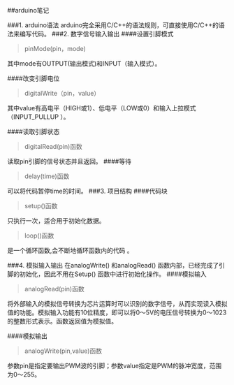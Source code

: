 ##arduino笔记

###1. arduino语法
arduino完全采用C/C++的语法规则，可直接使用C/C++的语法来编写代码。
###2. 数字信号输入输出
####设置引脚模式
> pinMode(pin，mode)   

其中mode有OUTPUT(输出模式)和INPUT（输入模式）。

####改变引脚电位
> digitalWrite（pin，value）

其中value有高电平（HIGH或1）、低电平（LOW或0）和输入上拉模式（INPUT_PULLUP ）。

####读取引脚状态
 > digitalRead(pin)函数

 读取pin引脚的信号状态并且返回。
####等待
 > delay(time)函数

可以将代码暂停time的时间。
###3. 项目结构
####代码块
> setup()函数

只执行一次，适合用于初始化数据。
> loop()函数

是一个循环函数,会不断地循环函数内的代码 。

###4. 模拟输入输出
在analogWrite() 和analogRead() 函数内部，已经完成了引脚的初始化，因此不用在Setup() 函数中进行初始化操作。
####模拟输入
> analogRead(pin)函数

将外部输入的模拟信号转换为芯片运算时可以识别的数字信号，从而实现读入模拟值的功能。模拟输入功能有10位精度，即可以将0～5V的电压信号转换为0～1023的整数形式表示。函数返回值为模拟值。

####模拟输出
> analogWrite(pin,value)函数

参数pin是指定要输出PWM波的引脚；参数value指定是PWM的脉冲宽度，范围为0～255。
